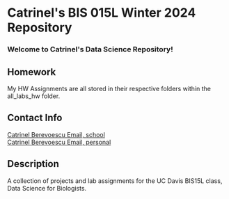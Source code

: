 # Catrinel's BIS 015L Winter 2024 Repository

### Welcome to Catrinel's Data Science Repository!

## Homework   
My HW Assignments are all stored in their respective folders within the all_labs_hw folder.    

## Contact Info
[Catrinel Berevoescu Email, school](cjberevoescu@ucdavis.edu)  
[Catrinel Berevoescu Email, personal](catjobe@gmail.com)

## Description
A collection of projects and lab assignments for the UC Davis BIS15L class, Data Science for Biologists.

